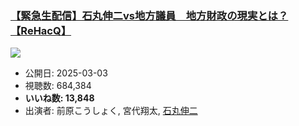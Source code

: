 ### [【緊急生配信】石丸伸二vs地方議員　地方財政の現実とは？【ReHacQ】](https://www.youtube.com/watch?v=MkLbROvzUB4)
[![](https://img.youtube.com/vi/MkLbROvzUB4/sddefault.jpg)](https://www.youtube.com/watch?v=MkLbROvzUB4)
-   公開日: 2025-03-03
-   視聴数: 684,384
-   **いいね数: 13,848**
-   出演者: 前原こうしょく, 宮代翔太, [石丸伸二](/rehacq_fan/people/石丸伸二 "wikilink")
